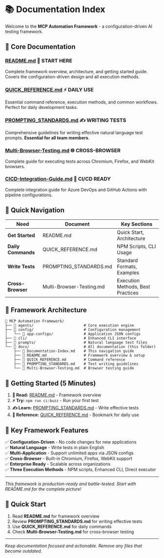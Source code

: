 # 📚 Documentation Index

Welcome to the **MCP Automation Framework** - a configuration-driven AI testing framework.

## 📖 **Core Documentation**

### **[README.md](README.md)** 🎯 **START HERE**
Complete framework overview, architecture, and getting started guide. Covers the configuration-driven design and all execution methods.

### **[QUICK_REFERENCE.md](QUICK_REFERENCE.md)** ⚡ **DAILY USE**
Essential command reference, execution methods, and common workflows. Perfect for daily development tasks.

### **[PROMPTING_STANDARDS.md](PROMPTING_STANDARDS.md)** ✍️ **WRITING TESTS**  
Comprehensive guidelines for writing effective natural language test prompts. **Essential for all team members**.

### **[Multi-Browser-Testing.md](Multi-Browser-Testing.md)** 🌐 **CROSS-BROWSER**
Complete guide for executing tests across Chromium, Firefox, and WebKit browsers.

### **[CICD-Integration-Guide.md](CICD-Integration-Guide.md)** 🚀 **CI/CD READY**
Complete integration guide for Azure DevOps and GitHub Actions with pipeline configurations.

## 🎯 **Quick Navigation**

| Need | Document | Key Sections |
|------|----------|--------------|
| **Get Started** | README.md | Quick Start, Architecture |
| **Daily Commands** | QUICK_REFERENCE.md | NPM Scripts, CLI Usage |
| **Write Tests** | PROMPTING_STANDARDS.md | Standard Formats, Examples |
| **Cross-Browser** | Multi-Browser-Testing.md | Execution Methods, Best Practices |

## 📁 **Framework Architecture**

```
📁 MCP Automation Framework/
├── 📁 agents/                       # Core execution engine
├── 📁 config/                       # Configuration management
│   └── 📁 app-configs/              # Application JSON configs
├── 📁 cli/                          # Enhanced CLI interface  
├── 📁 prompts/                      # Natural language test files
└── 📁 docs/                         # All documentation (this folder)
    ├── 📄 Documentation-Index.md    # This navigation guide
    ├── 📄 README.md                 # Framework overview & setup
    ├── 📄 QUICK_REFERENCE.md        # Command reference
    ├── 📄 PROMPTING_STANDARDS.md    # Test writing guidelines
    └── 📄 Multi-Browser-Testing.md  # Browser testing guide
```

## 🚀 **Getting Started (5 Minutes)**

1. **📖 Read:** [README.md](README.md) - Framework overview
2. **⚡ Try:** `npm run ci:buzz` - Run your first test
3. **✍️ Learn:** [PROMPTING_STANDARDS.md](PROMPTING_STANDARDS.md) - Write effective tests
4. **🔄 Reference:** [QUICK_REFERENCE.md](QUICK_REFERENCE.md) - Bookmark for daily use

## 🎯 **Key Framework Features**

✅ **Configuration-Driven** - No code changes for new applications  
✅ **Natural Language** - Write tests in plain English  
✅ **Multi-Application** - Support unlimited apps via JSON configs  
✅ **Cross-Browser** - Built-in Chromium, Firefox, WebKit support  
✅ **Enterprise Ready** - Scalable across organizations  
✅ **Three Execution Methods** - NPM scripts, Enhanced CLI, Direct executor

---
*This framework is production-ready and battle-tested. Start with README.md for the complete picture!*

## 🚀 **Quick Start**

1. Read **README.md** for framework overview
2. Review **PROMPTING_STANDARDS.md** for writing effective tests
3. Use **QUICK_REFERENCE.md** for daily commands
4. Check **Multi-Browser-Testing.md** for cross-browser testing

---
*Keep documentation focused and actionable. Remove any files that become outdated.*
